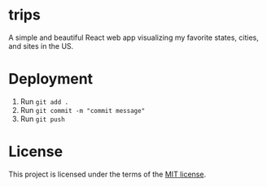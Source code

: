 # trips

A simple and beautiful React web app visualizing my favorite states, cities, and sites in the US.

# Deployment
1. Run `git add .`
2. Run `git commit -m "commit message"`
3. Run `git push`

# License
This project is licensed under the terms of the [MIT license](https://github.com/dkharazi/trips/blob/master/LICENSE).
